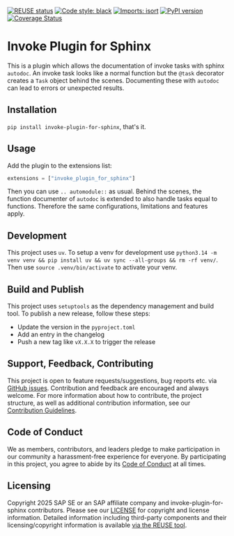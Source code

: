 [![REUSE status](https://api.reuse.software/badge/github.com/SAP/invoke-plugin-for-sphinx)](https://api.reuse.software/info/github.com/SAP/invoke-plugin-for-sphinx)
[![Code style: black](https://img.shields.io/badge/code%20style-black-000000.svg)](https://github.com/psf/black)
[![Imports: isort](https://img.shields.io/badge/%20imports-isort-%231674b1?style=flat&labelColor=ef8336)](https://pycqa.github.io/isort/)
[![PyPI version](https://badge.fury.io/py/invoke-plugin-for-sphinx.svg)](https://badge.fury.io/py/invoke-plugin-for-sphinx)
[![Coverage Status](https://coveralls.io/repos/github/SAP/invoke-plugin-for-sphinx/badge.svg)](https://coveralls.io/github/SAP/invoke-plugin-for-sphinx)

# Invoke Plugin for Sphinx
This is a plugin which allows the documentation of invoke tasks with sphinx `autodoc`.
An invoke task looks like a normal function but the `@task` decorator creates a `Task` object behind the scenes.
Documenting these with `autodoc` can lead to errors or unexpected results.

## Installation
`pip install invoke-plugin-for-sphinx`, that's it.

## Usage
Add the plugin to the extensions list:

```py
extensions = ["invoke_plugin_for_sphinx"]
```

Then you can use `.. automodule::` as usual.
Behind the scenes, the function documenter of `autodoc` is extended to also handle tasks equal to functions.
Therefore the same configurations, limitations and features apply.

## Development
This project uses `uv`.
To setup a venv for development use
`python3.14 -m venv venv && pip install uv && uv sync --all-groups && rm -rf venv/`.
Then use `source .venv/bin/activate` to activate your venv.

## Build and Publish

This project uses `setuptools` as the dependency management and build tool.
To publish a new release, follow these steps:
* Update the version in the `pyproject.toml`
* Add an entry in the changelog
* Push a new tag like `vX.X.X` to trigger the release

## Support, Feedback, Contributing

This project is open to feature requests/suggestions, bug reports etc. via [GitHub issues](https://github.com/SAP/invoke-plugin-for-sphinx/issues). Contribution and feedback are encouraged and always welcome. For more information about how to contribute, the project structure, as well as additional contribution information, see our [Contribution Guidelines](CONTRIBUTING.md).

## Code of Conduct

We as members, contributors, and leaders pledge to make participation in our community a harassment-free experience for everyone. By participating in this project, you agree to abide by its [Code of Conduct](CODE_OF_CONDUCT.md) at all times.

## Licensing

Copyright 2025 SAP SE or an SAP affiliate company and invoke-plugin-for-sphinx contributors. Please see our [LICENSE](LICENSE) for copyright and license information. Detailed information including third-party components and their licensing/copyright information is available [via the REUSE tool](https://api.reuse.software/info/github.com/SAP/invoke-plugin-for-sphinx).
